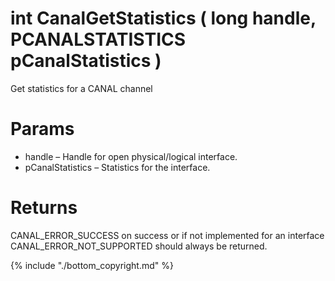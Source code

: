 # int CanalGetStatistics ( long handle,  PCANALSTATISTICS pCanalStatistics  )

Get statistics for a CANAL channel


# Params

*  handle – Handle for open physical/logical interface.
*  pCanalStatistics – Statistics for the interface.

# Returns

CANAL_ERROR_SUCCESS on success or if not implemented for an interface CANAL_ERROR_NOT_SUPPORTED should always be returned.

{% include "./bottom_copyright.md" %}
